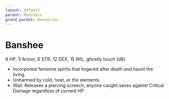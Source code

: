 ```yaml
---
layout: default
parent: Monsters
grand_parent: Resources
---
```


# Banshee

8 HP, 3 Armor, 6 STR, 12 DEX, 15 WIL, ghostly touch (d8)  

- Incorporeal feminine spirits that lingered after death and haunt the living.  
- Unharmed by cold, heat, or the elements.  
- Wail: Releases a piercing screech, anyone caught saves against Critical Damage regardless of current HP.  


